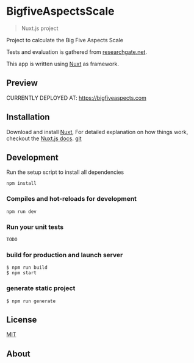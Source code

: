# BigfiveAspectsScale

> Nuxt.js project

Project to calculate the Big Five Aspects Scale

Tests and evaluation is gathered from [researchgate.net](https://www.researchgate.net/publication/241696020_Openness_to_Experience_Intellect_and_Cognitive_Ability).

This app is written using [Nuxt](https://nuxtjs.org) as framework.

## Preview
CURRENTLY DEPLOYED AT: https://bigfiveaspects.com
## Installation

Download and install [Nuxt](https://nuxtjs.org),
For detailed explanation on how things work, checkout the [Nuxt.js docs](https://github.com/nuxt/nuxt.js).
[git](https://git-scm.com/downloads)

## Development

Run the setup script to install all dependencies

```
npm install
```

### Compiles and hot-reloads for development

```
npm run dev
```

### Run your unit tests

```
TODO
```

### build for production and launch server

```
$ npm run build
$ npm start
```
### generate static project

```
$ npm run generate
```
## License

[MIT](LICENSE)

## About